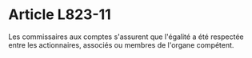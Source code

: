 # Article L823-11

Les commissaires aux comptes s'assurent que l'égalité a été respectée entre les actionnaires, associés ou membres de l'organe compétent.
